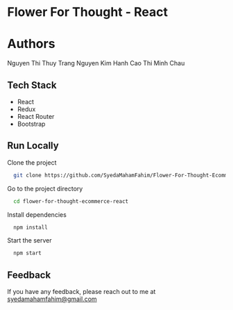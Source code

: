 
# Flower For Thought - React







# Authors

Nguyen Thi Thuy Trang
Nguyen Kim Hanh
Cao Thi Minh Chau

## Tech Stack
- React
- Redux
- React Router
- Bootstrap






## Run Locally

Clone the project

```bash
  git clone https://github.com/SyedaMahamFahim/Flower-For-Thought-Ecommerce-React.git
```

Go to the project directory

```bash
  cd flower-for-thought-ecommerce-react
```

Install dependencies

```bash
  npm install
```

Start the server

```bash
  npm start
```

## Feedback

If you have any feedback, please reach out to me at syedamahamfahim@gmail.com

